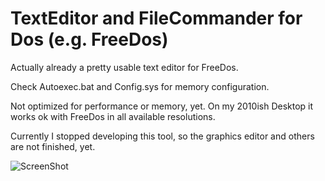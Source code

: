 # TextEditor and FileCommander for Dos (e.g. FreeDos)

Actually already a pretty usable text editor for FreeDos. 

Check Autoexec.bat and Config.sys for memory configuration.

Not optimized for performance or memory, yet. On my 2010ish Desktop it works ok with FreeDos in all available resolutions.

Currently I stopped developing this tool, so the graphics editor and others are not finished, yet. 

![ScreenShot](https://raw.github.com/kosmonautdnb/WatcomC-Dos/main/DESC.PNG)
